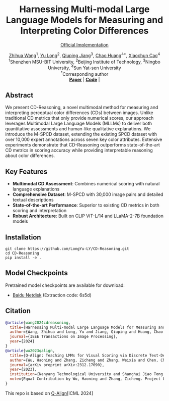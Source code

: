 <div align="center">
  <h1>Harnessing Multi-modal Large Language Models for Measuring and Interpreting Color Differences</h1>

<!--  <div style="width: 50%; text-align: center; margin:auto;">
    <img style="width: 50%" src="fig/cd-reasoning-teaser.png">
  </div> -->

  <a href="https://github.com/LongYu-LY/CD-Reasoning">Official Implementation</a>

  <div>
    <a href="[Zhihua's profile]" target="_blank">Zhihua Wang</a><sup>1</sup>,
    <a href="[Yu's profile]" target="_blank">Yu Long</a><sup>2</sup>,
    <a href="[Qiuping's profile]" target="_blank">Qiuping Jiang</a><sup>3</sup>,
    <a href="[Chao's profile]" target="_blank">Chao Huang</a><sup>4*</sup>,
    <a href="[Xiaochun's profile]" target="_blank">Xiaochun Cao</a><sup>4</sup>
  </div>
  
  <div>
    <sup>1</sup>Shenzhen MSU-BIT University,
    <sup>2</sup>Beijing Institute of Technology,
    <sup>3</sup>Ningbo University,
    <sup>4</sup>Sun Yat-sen University
  </div>

  <div>
    <sup>*</sup>Corresponding author
  </div>

  <div>
    <a href="https://ieeexplore.ieee.org/document/10820056"><strong>Paper</strong></a> | 
    <a href="https://github.com/LongYu-LY/CD-Reasoning"><strong>Code</strong></a> | 
  </div>
</div>

## Abstract
We present CD-Reasoning, a novel multimodal method for measuring and interpreting perceptual color differences (CDs) between images. Unlike traditional CD metrics that only provide numerical scores, our approach leverages Multimodal Large Language Models (MLLMs) to deliver both quantitative assessments and human-like qualitative explanations. We introduce the M-SPCD dataset, extending the existing SPCD dataset with over 10,000 expert annotations across seven key color attributes. Extensive experiments demonstrate that CD-Reasoning outperforms state-of-the-art CD metrics in scoring accuracy while providing interpretable reasoning about color differences.

## Key Features
- **Multimodal CD Assessment**: Combines numerical scoring with natural language explanations
- **Comprehensive Dataset**: M-SPCD with 30,000 image pairs and detailed textual descriptions
- **State-of-the-art Performance**: Superior to existing CD metrics in both scoring and interpretation
- **Robust Architecture**: Built on CLIP ViT-L/14 and LLaMA-2-7B foundation models

## Installation
```shell
git clone https://github.com/LongYu-LY/CD-Reasoning.git
cd CD-Reasoning
pip install -e .
```


## Model Checkpoints

Pretrained model checkpoints are available for download:

- [Baidu Netdisk](https://pan.baidu.com/s/1VK7MGXd1c0_vMp3YAcABQA) (Extraction code: 6s5d)

## Citation

```bibtex
@article{wang2024cdreasoning,
  title={Harnessing Multi-modal Large Language Models for Measuring and Interpreting Color Differences},
  author={Wang, Zhihua and Long, Yu and Jiang, Qiuping and Huang, Chao and Cao, Xiaochun},
  journal={IEEE Transactions on Image Processing},
  year={2024}
}
@article{wu2023qalign,
  title={Q-Align: Teaching LMMs for Visual Scoring via Discrete Text-Defined Levels},
  author={Wu, Haoning and Zhang, Zicheng and Zhang, Weixia and Chen, Chaofeng and Li, Chunyi and Liao, Liang and Wang, Annan and Zhang, Erli and Sun, Wenxiu and Yan, Qiong and Min, Xiongkuo and Zhai, Guangtai and Lin, Weisi},
  journal={arXiv preprint arXiv:2312.17090},
  year={2023},
  institution={Nanyang Technological University and Shanghai Jiao Tong University and Sensetime Research},
  note={Equal Contribution by Wu, Haoning and Zhang, Zicheng. Project Lead by Wu, Haoning. Corresponding Authors: Zhai, Guangtai and Lin, Weisi.}
}
```
This repo is based on [Q-Align](https://github.com/Q-Future/Q-Align)[ICML 2024]
